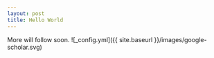 ```yaml
---
layout: post
title: Hello World
---
```


More will follow soon. 
![_config.yml]({{ site.baseurl }}/images/google-scholar.svg)
